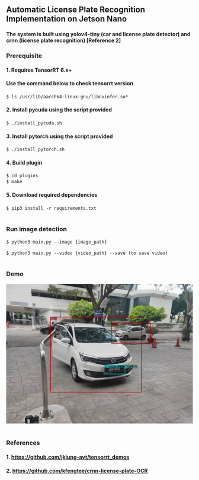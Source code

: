 ## Automatic License Plate Recognition Implementation on Jetson Nano
#### The system is built using yolov4-tiny (car and license plate detector) and crnn (license plate recognition) [Reference 2]

### **Prerequisite**
#### 1. Requires TensorRT 6.x+
#### Use the command below to check tensorrt version
```
$ ls /usr/lib/aarch64-linux-gnu/libnvinfer.so*
```

#### 2. Install pycuda using the script provided
```
$ ./install_pycuda.sh
```

#### 3. Install pytorch using the script provided
```
$ ./install_pytorch.sh
```

#### 4. Build plugin 
```
$ cd plugins
$ make
```

#### 5. Download required dependencies 
```
$ pip3 install -r requirements.txt
```

#

### **Run image detection**
```
$ python3 main.py --image {image_path}
```
```
$ python3 main.py --video {video_path} --save (to save video)
```

#

### **Demo**
![car and license plate detection](./result.jpg)
#

### **References**
#### 1. https://github.com/jkjung-avt/tensorrt_demos
#### 2. https://github.com/kfengtee/crnn-license-plate-OCR
